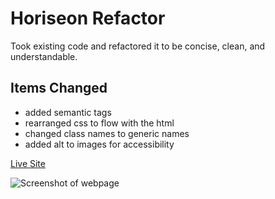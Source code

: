 # Horiseon Refactor

Took existing code and refactored it to be concise, clean, and understandable.

## Items Changed

* added semantic tags 
* rearranged css to flow with the html
* changed class names to generic names
* added alt to images for accessibility 

[Live Site](https://human-exp11.github.io/first-hw/)

![Screenshot of webpage](./git-images/human-exp11.github.io_first-hw_.png)
